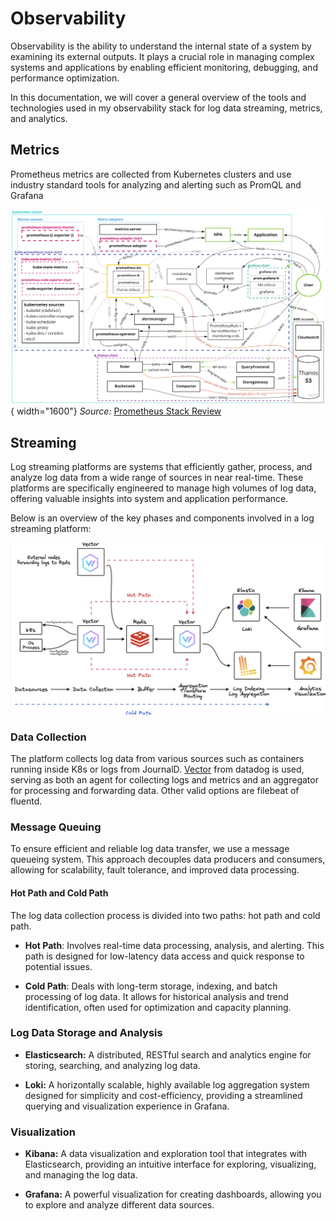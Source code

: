 # Observability

Observability is the ability to understand the internal state of a system by examining its external outputs. It plays a crucial role in managing complex systems and applications by enabling efficient monitoring, debugging, and performance optimization.

In this documentation, we will cover a general overview of the tools and technologies used in my observability stack for log data streaming, metrics, and analytics.


## Metrics

Prometheus metrics are collected from Kubernetes clusters and use industry standard tools for analyzing and alerting such as PromQL and Grafana

![Metrics ecosystem](./img/ecosystem.jpg){ width="1600"}
_Source:_ [Prometheus Stack Review](https://clux.dev/post/2022-01-11-prometheus-ecosystem/)

## Streaming

Log streaming platforms are systems that efficiently gather, process, and analyze log data from a wide range of sources in near real-time. These platforms are specifically engineered to manage high volumes of log data, offering valuable insights into system and application performance.

Below is an overview of the key phases and components involved in a log streaming platform:

![Streaming Logs Architecture](./img/stream_logs_arch_w.png)

### __Data Collection__

The platform collects log data from various sources such as containers running inside K8s or logs from JournalD. [Vector](https://vector.dev) from datadog is used, serving as both an agent for collecting logs and metrics and an aggregator for processing and forwarding data. Other valid options are filebeat of fluentd.

### __Message Queuing__

To ensure efficient and reliable log data transfer, we use a message queueing system. This approach decouples data producers and consumers, allowing for scalability, fault tolerance, and improved data processing.

#### Hot Path and Cold Path

The log data collection process is divided into two paths: hot path and cold path.

- **Hot Path**: Involves real-time data processing, analysis, and alerting. This path is designed for low-latency data access and quick response to potential issues.

- **Cold Path**: Deals with long-term storage, indexing, and batch processing of log data. It allows for historical analysis and trend identification, often used for optimization and capacity planning.

### Log Data Storage and Analysis

+ **Elasticsearch:** A distributed, RESTful search and analytics engine for storing, searching, and analyzing log data.

+ **Loki:** A horizontally scalable, highly available log aggregation system designed for simplicity and cost-efficiency, providing a streamlined querying and visualization experience in Grafana.


### Visualization

+ **Kibana:** A data visualization and exploration tool that integrates with Elasticsearch, providing an intuitive interface for exploring, visualizing, and managing the log data.

+ **Grafana:** A powerful visualization for creating dashboards, allowing you to explore and analyze different data sources.
